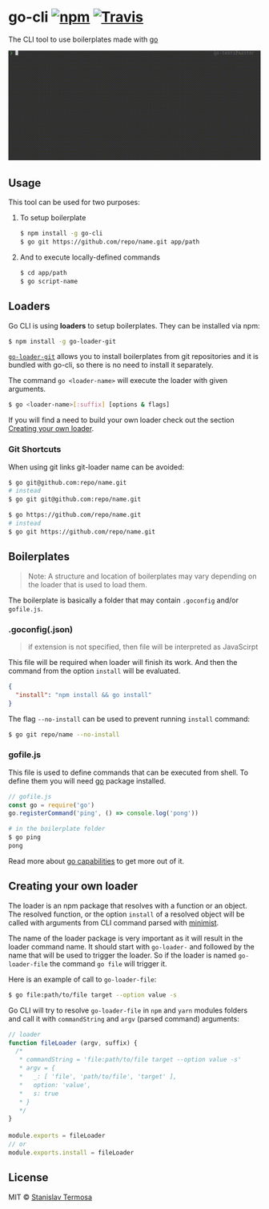 # go-cli [![npm](https://img.shields.io/npm/v/go-cli.svg?style=flat-square)](https://www.npmjs.com/package/go-cli) [![Travis](https://img.shields.io/travis/gocli/go-cli.svg?style=flat-square)](https://travis-ci.org/gocli/go-cli)

The CLI tool to use boilerplates made with [go](https://www.npmjs.com/package/go)

![go-cli example](https://raw.githubusercontent.com/gocli/go-cli/master/docs/example.gif)

## Usage

This tool can be used for two purposes:

1. To setup boilerplate

   ```bash
   $ npm install -g go-cli
   $ go git https://github.com/repo/name.git app/path
   ```

2. And to execute locally-defined commands
   ```bash
   $ cd app/path
   $ go script-name
   ```

## Loaders

Go CLI is using **loaders** to setup boilerplates. They can be installed via npm:

```bash
$ npm install -g go-loader-git
```

[`go-loader-git`](https://npmjs.org/package/go-loader-git) allows you to install boilerplates from git repositories and it is bundled with go-cli, so there is no need to install it separately.

The command `go <loader-name>` will execute the loader with given arguments.

```bash
$ go <loader-name>[:suffix] [options & flags]
```

If you will find a need to build your own loader check out the section [Creating your own loader](#creating-your-own-loader).

### Git Shortcuts

When using git links git-loader name can be avoided:

```bash
$ go git@github.com:repo/name.git
# instead
$ go git git@github.com:repo/name.git
```

```bash
$ go https://github.com/repo/name.git
# instead
$ go git https://github.com/repo/name.git
```

## Boilerplates

> Note: A structure and location of boilerplates may vary depending on the loader that is used to load them.

The boilerplate is basically a folder that may contain `.goconfig` and/or `gofile.js`.

### .goconfig(.json)

> if extension is not specified, then file will be interpreted as JavaScirpt

This file will be required when loader will finish its work. And then the command from the option `install` will be evaluated.

```json
{
  "install": "npm install && go install"
}
```

The flag `--no-install` can be used to prevent running `install` command:

```bash
$ go git repo/name --no-install
```

### gofile.js

This file is used to define commands that can be executed from shell. To define them you will need [go](https://npmjs.org/package/go) package installed.

```js
// gofile.js
const go = require('go')
go.registerCommand('ping', () => console.log('pong'))
```

```bash
# in the boilerplate folder
$ go ping
pong
```

Read more about [go capabilities](https://npmjs.org/package/go) to get more out of it.

## Creating your own loader

The loader is an npm package that resolves with a function or an object. The resolved function, or the option `install` of a resolved object will be called with arguments from CLI command parsed with [minimist](https://www.npmjs.com/package/minimist).

The name of the loader package is very important as it will result in the loader command name. It should start with `go-loader-` and followed by the name that will be used to trigger the loader. So if the loader is named `go-loader-file` the command `go file` will trigger it.

Here is an example of call to `go-loader-file`:

```bash
$ go file:path/to/file target --option value -s
```

Go CLI will try to resolve `go-loader-file` in `npm` and `yarn` modules folders and call it with `commandString` and `argv` (parsed command) arguments:

```js
// loader
function fileLoader (argv, suffix) {
  /*
   * commandString = 'file:path/to/file target --option value -s'
   * argv = {
   *   _: [ 'file', 'path/to/file', 'target' ],
   *   option: 'value',
   *   s: true
   * }
   */
}

module.exports = fileLoader
// or
module.exports.install = fileLoader
```

## License

MIT © [Stanislav Termosa](https://github.com/termosa)

